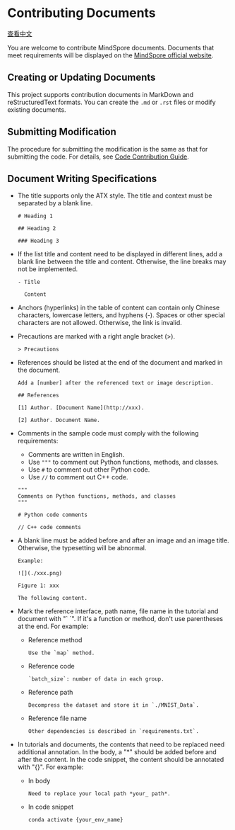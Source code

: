 # Contributing Documents

[查看中文](./CONTRIBUTING_DOC_CN.md)

You are welcome to contribute MindSpore documents. Documents that meet requirements will be displayed on the [MindSpore official website](https://www.mindspore.cn).

## Creating or Updating Documents

This project supports contribution documents in MarkDown and reStructuredText formats. You can create the ```.md``` or ```.rst``` files or modify existing documents.

## Submitting Modification

The procedure for submitting the modification is the same as that for submitting the code. For details, see [Code Contribution Guide](https://gitee.com/mindspore/mindspore/blob/master/CONTRIBUTING.md).

## Document Writing Specifications

- The title supports only the ATX style. The title and context must be separated by a blank line.

  ```
  # Heading 1

  ## Heading 2

  ### Heading 3
  ```

- If the list title and content need to be displayed in different lines, add a blank line between the title and content. Otherwise, the line breaks may not be implemented.

  ```
  - Title

    Content
  ```

- Anchors (hyperlinks) in the table of content can contain only Chinese characters, lowercase letters, and hyphens (-). Spaces or other special characters are not allowed. Otherwise, the link is invalid.

- Precautions are marked with a right angle bracket (>).

  ```
  > Precautions
  ```

- References should be listed at the end of the document and marked in the document.

  ```
  Add a [number] after the referenced text or image description.

  ## References

  [1] Author. [Document Name](http://xxx).

  [2] Author. Document Name.
  ```

- Comments in the sample code must comply with the following requirements:

  - Comments are written in English.
  - Use ```"""``` to comment out Python functions, methods, and classes.
  - Use ```#``` to comment out other Python code.
  - Use ```//``` to comment out C++ code.

  ```
  """
  Comments on Python functions, methods, and classes
  """

  # Python code comments

  // C++ code comments

  ```

- A blank line must be added before and after an image and an image title. Otherwise, the typesetting will be abnormal.

   ```
  Example:

  ![](./xxx.png)

  Figure 1: xxx

  The following content.
  ```

- Mark the reference interface, path name, file name in the tutorial and document with "\` \`". If it's a function or method, don't use parentheses at the end. For example:
  
  - Reference method 
  
    ```
    Use the `map` method.
    ```
    
  - Reference code
   
    ```
    `batch_size`: number of data in each group.
    ```
    
  - Reference path
  
    ```
    Decompress the dataset and store it in `./MNIST_Data`.
    ```

  - Reference file name
    
    ```
    Other dependencies is described in `requirements.txt`.
    ```

- In tutorials and documents, the contents that need to be replaced need additional annotation. In the body, a "*" should be added before and after the content. In the code snippet, the content should be annotated with "{}". For example:
  
  - In body

    ```
    Need to replace your local path *your_ path*. 
    ```

  - In code snippet

    ```
    conda activate {your_env_name}
    ```